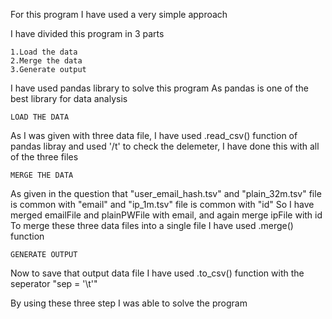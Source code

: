 For this program I have used a very simple approach

I have divided this program in 3 parts

    1.Load the data
    2.Merge the data
    3.Generate output

I have used pandas library to solve this program
As pandas is one of the best library for data analysis

    LOAD THE DATA

As I was given with three data file, I have used .read_csv() function of pandas libray and used '/t' to check the delemeter, I have done this with all of the three files

    MERGE THE DATA

As given in the question that "user_email_hash.tsv" and "plain_32m.tsv" file is common with "email" and "ip_1m.tsv" file is common with "id"
So I have merged emailFile and plainPWFile with email, and again merge ipFile with id
To merge these three data files into a single file I have used .merge() function

    GENERATE OUTPUT

Now to save that output data file I have used .to_csv() function with the seperator "sep = '\t'"

By using these three step I was able to solve the program
